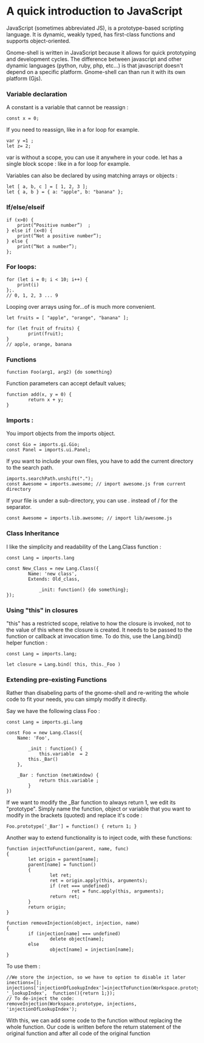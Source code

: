 # A quick introduction to JavaScript
JavaScript (sometimes abbreviated JS), is a prototype-based scripting language. It is dynamic, weakly typed, has first-class functions and supports object-oriented. 

Gnome-shell is written in JavaScript because it allows for quick prototyping and development cycles. The difference between javascript and other dynamic languages (python, ruby, php, etc...) is that javascript doesn't depend on a specific platform. Gnome-shell can than run it with its own platform (Gjs).

### Variable declaration 
A constant is a variable that cannot be reassign :

	const x = 0;
	
If you need to reassign, like in a for loop for example.

	var y =1 ; 
 	let z= 2; 
var is without a scope, you can use it anywhere in your code.
let has a single block scope : like in a for loop for example.

Variables can also be declared by using matching arrays or objects :

	let [ a, b, c ] = [ 1, 2, 3 ];
	let { a, b } = { a: "apple", b: "banana" };

### If/else/elseif
	if (x>0) { 
		print(“Positive number”)  ; 
	} else if (x<0) {
		print(“Not a positive number”); 
	} else { 
		print(“Not a number”); 
	};

### For loops:
	for (let i = 0; i < 10; i++) {
		print(i)
	};.
	// 0, 1, 2, 3 ... 9

Looping over arrays using for...of is much more convenient.

	let fruits = [ "apple", "orange", "banana" ];

	for (let fruit of fruits) {
    		print(fruit);
	} 
	// apple, orange, banana
	
### Functions
	function Foo(arg1, arg2) {do something}
Function parameters can accept default values; 

	function add(x, y = 0) {
    		return x + y;
	}

### Imports :
You import objects from the imports object.

	const Gio = imports.gi.Gio;
	const Panel = imports.ui.Panel;

If you want to include your own files, you have to add the current directory to the search path.

	imports.searchPath.unshift(".");
	const Awesome = imports.awesome; // import awesome.js from current directory

If your file is under a sub-directory, you can use . instead of / for the separator.

	const Awesome = imports.lib.awesome; // import lib/awesome.js

### Class Inheritance
I like the simplicity and readability of the Lang.Class function :

	const Lang = imports.lang

	const New_Class = new Lang.Class({
    		Name: 'new class',
    		Extends: Old_class,
 
        		_init: function() {do something};
	});
	
### Using "this" in closures
"this" has a restricted scope, relative to how the closure is invoked, not to the value of this where the closure is created. It needs to be passed to the function or callback at invocation time. To do this, use the Lang.bind() helper function :

	const Lang = imports.lang;
	
	let closure = Lang.bind( this, this._Foo )
	
### Extending pre-existing Functions 
Rather than disabeling parts of the gnome-shell and re-writing the whole code to fit your needs, you can simply modify it directly.

Say we have the following class Foo :

	const Lang = imports.gi.lang
 
	const Foo = new Lang.Class({
    	Name: 'Foo',

    		_init : function() {
        		this.variable  = 2
			this._Bar()
		},
	
		_Bar : function (metaWindow) {
        		return this.variable ;
    		}
	})
If we want to modify the _Bar function to always return 1, we edit its "prototype". Simply name the function, object or variable that you want to modify in the brackets (quoted) and replace it's code :

	Foo.prototype['_Bar'] = function() { return 1; }

Another way to extend functionality is to inject code, with these functions:

	function injectToFunction(parent, name, func)
	{
	        let origin = parent[name];
	        parent[name] = function()
	        {
	                let ret;
	                ret = origin.apply(this, arguments);
	                if (ret === undefined)
	                        ret = func.apply(this, arguments);
	                return ret;
	        }
	        return origin;
	}
	
	function removeInjection(object, injection, name)
	{
	        if (injection[name] === undefined)
	                delete object[name];
	        else
	                object[name] = injection[name];
	}
	
To use them :

	//We store the injection, so we have to option to disable it later
	inections=[];
	injections['injectionOfLookupIndex']=injectToFunction(Workspace.prototype, '_lookupIndex',  function(){return 1;});
	// To de-inject the code:
	removeInjection(Workspace.prototype, injections,  'injectionOfLookupIndex');
	
With this, we can add some code to the function without replacing the whole function. Our code is written before the return statement of the original function and after all code of the original function

